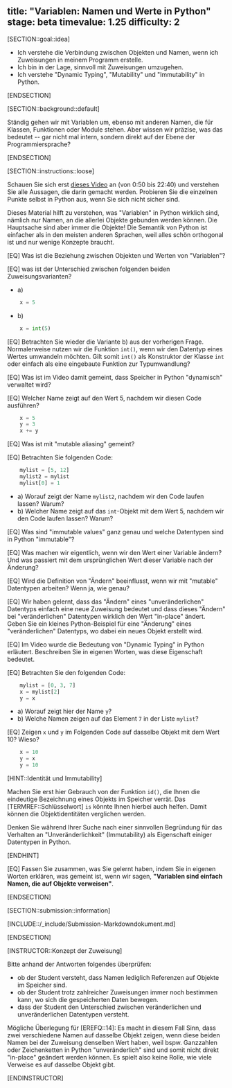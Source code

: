 title: "Variablen: Namen und Werte in Python"
stage: beta
timevalue: 1.25
difficulty: 2
---

[SECTION::goal::idea]

- Ich verstehe die Verbindung zwischen Objekten und Namen,
  wenn ich Zuweisungen in meinem Programm erstelle.
- Ich bin in der Lage, sinnvoll mit Zuweisungen umzugehen. 
- Ich verstehe "Dynamic Typing", "Mutability" und "Immutability" in Python.

[ENDSECTION]

[SECTION::background::default]

Ständig gehen wir mit Variablen um,
ebenso mit anderen Namen, die für Klassen, Funktionen oder Module stehen.
Aber wissen wir präzise, was das bedeutet -- gar nicht mal intern, sondern direkt
auf der Ebene der Programmiersprache?

[ENDSECTION]

[SECTION::instructions::loose]

Schauen Sie sich erst [dieses Video](https://www.youtube.com/watch?v=_AEJHKGk9ns) an (von 0:50 bis 22:40) und verstehen Sie alle 
Aussagen, die darin gemacht werden.
Probieren Sie die einzelnen Punkte selbst in Python aus, wenn Sie sich nicht sicher sind.

Dieses Material hilft zu verstehen, was "Variablen" in Python wirklich sind, 
nämlich nur Namen, an die allerlei Objekte gebunden werden können.
Die Hauptsache sind aber immer die Objekte!
Die Semantik von Python ist einfacher als in den meisten anderen Sprachen,
weil alles schön orthogonal ist und nur wenige Konzepte braucht.

[EQ] Was ist die Beziehung zwischen Objekten und Werten von "Variablen"? 

[EQ] was ist der Unterschied zwischen folgenden beiden Zuweisungsvarianten?

- a)
```python
    x = 5
```
- b)
```python
    x = int(5)
```

[EQ] Betrachten Sie wieder die Variante b) aus der vorherigen Frage.
Normalerweise nutzen wir die Funktion `int()`, wenn wir den Datentyp eines Wertes umwandeln möchten.
Gilt somit `int()` als Konstruktor der Klasse `int` oder
einfach als eine eingebaute Funktion zur Typumwandlung?

[EQ] Was ist im Video damit gemeint, dass Speicher in Python "dynamisch" verwaltet wird?

[EQ] Welcher Name zeigt auf den Wert 5, nachdem wir diesen Code ausführen?

```python
    x = 5
    y = 3
    x += y
```

[EQ] Was ist mit "mutable aliasing" gemeint?

[EQ] Betrachten Sie folgenden Code:

```python
    mylist = [5, 12]
    mylist2 = mylist
    mylist[0] = 1
```
- a) Worauf zeigt der Name `mylist2`, nachdem wir den Code laufen lassen? Warum?
- b) Welcher Name zeigt auf das `int`-Objekt mit dem Wert 5, nachdem wir den Code laufen lassen?
  Warum?

[EQ] Was sind "immutable values" ganz genau und welche Datentypen sind in Python "immutable"?

[EQ] Was machen wir eigentlich, wenn wir den Wert einer Variable ändern?
Und was passiert mit dem ursprünglichen Wert dieser Variable nach der Änderung?

[EQ] Wird die Definition von "Ändern" beeinflusst, wenn wir mit "mutable" Datentypen arbeiten?
Wenn ja, wie genau?

[EQ] Wir haben gelernt,
dass das "Ändern" eines "unveränderlichen" Datentyps einfach eine neue Zuweisung bedeutet und
dass dieses "Ändern" bei "veränderlichen" Datentypen wirklich den Wert "in-place" ändert.
Geben Sie ein kleines Python-Beispiel für eine "Änderung" eines "veränderlichen" Datentyps, 
wo dabei ein neues Objekt erstellt wird. 

[EQ] Im Video wurde die Bedeutung von "Dynamic Typing" in Python erläutert.
Beschreiben Sie in eigenen Worten, was diese Eigenschaft bedeutet.

[EQ] Betrachten Sie den folgenden Code:

```python
    mylist = [0, 3, 7]
    x = mylist[2]
    y = x
```
- a) Worauf zeigt hier der Name `y`?
- b) Welche Namen zeigen auf das Element `7` in der Liste `mylist`?

[EQ] Zeigen `x` und `y` im Folgenden Code auf dasselbe Objekt mit dem Wert 10? Wieso?

```python
    x = 10
    y = x
    y = 10
```
[HINT::Identität und Immutability]

Machen Sie erst hier Gebrauch von der Funktion `id()`, 
die Ihnen die eindeutige Bezeichnung eines Objekts im Speicher verrät. 
Das [TERMREF::Schlüsselwort] `is` könnte Ihnen hierbei auch helfen. 
Damit können die Objektidentitäten verglichen werden.

Denken Sie während Ihrer Suche nach einer sinnvollen Begründung für 
das Verhalten an "Unveränderlichkeit" (Immutability) als Eigenschaft einiger Datentypen in Python. 

[ENDHINT]

[EQ] Fassen Sie zusammen, was Sie gelernt haben, indem Sie in eigenen Worten erklären, 
was gemeint ist, wenn wir sagen, **"Variablen sind einfach Namen, die auf Objekte verweisen"**.

[ENDSECTION]

[SECTION::submission::information]

[INCLUDE::/_include/Submission-Markdowndokument.md]

[ENDSECTION]

[INSTRUCTOR::Konzept der Zuweisung]

Bitte anhand der Antworten folgendes überprüfen:
- ob der Student versteht, dass Namen lediglich Referenzen auf Objekte im Speicher sind.
- ob der Student trotz zahlreicher Zuweisungen immer noch bestimmen kann,
wo sich die gespeicherten Daten bewegen.
- dass der Student den Unterschied zwischen veränderlichen und unveränderlichen Datentypen versteht.

Mögliche Überlegung für [EREFQ::14]:
Es macht in diesem Fall Sinn, dass zwei verschiedene Namen auf dasselbe Objekt zeigen,
wenn diese beiden Namen bei der Zuweisung denselben Wert haben,
weil bspw. Ganzzahlen oder Zeichenketten in Python "unveränderlich" sind und
somit nicht direkt "in-place" geändert werden können. Es spielt also keine Rolle,
wie viele Verweise es auf dasselbe Objekt gibt.

[ENDINSTRUCTOR]